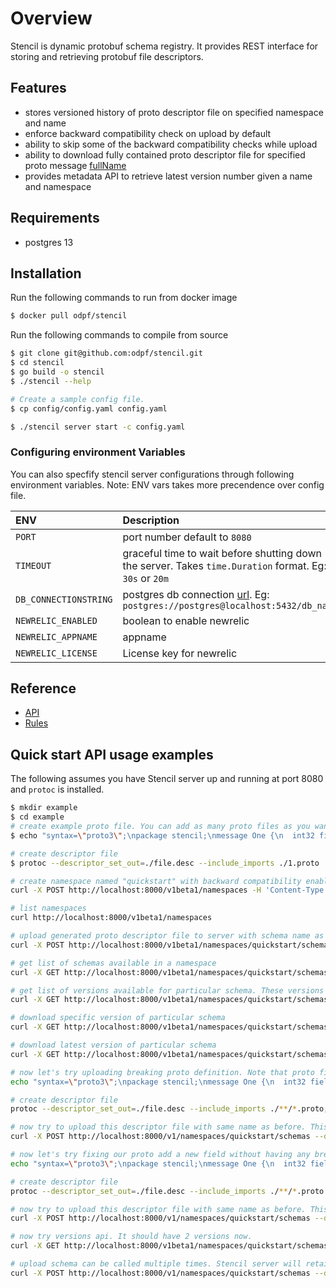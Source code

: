# Overview

Stencil is dynamic protobuf schema registry. It provides REST interface for storing and retrieving protobuf file descriptors.

## Features

- stores versioned history of proto descriptor file on specified namespace and name
- enforce backward compatibility check on upload by default
- ability to skip some of the backward compatibility checks while upload
- ability to download fully contained proto descriptor file for specified proto message [fullName](https://pkg.go.dev/google.golang.org/protobuf@v1.27.1/reflect/protoreflect#FullName)
- provides metadata API to retrieve latest version number given a name and namespace

## Requirements

- postgres 13

## Installation

Run the following commands to run from docker image

```bash
$ docker pull odpf/stencil
```

Run the following commands to compile from source

```bash
$ git clone git@github.com:odpf/stencil.git
$ cd stencil
$ go build -o stencil
$ ./stencil --help

# Create a sample config file.
$ cp config/config.yaml config.yaml

$ ./stencil server start -c config.yaml

```

### Configuring environment Variables

You can also specfify stencil server configurations through following environment variables.
Note: ENV vars takes more precendence over config file.

| ENV                   | Description                                                                                                                                            |
| :-------------------- | :----------------------------------------------------------------------------------------------------------------------------------------------------- |
| `PORT`                | port number default to `8080`                                                                                                                          |
| `TIMEOUT`             | graceful time to wait before shutting down the server. Takes `time.Duration` format. Eg: `30s` or `20m`                                                |
| `DB_CONNECTIONSTRING` | postgres db connection [url](https://www.postgresql.org/docs/11/libpq-connect.html#LIBPQ-CONNSTRING). Eg: `postgres://postgres@localhost:5432/db_name` |
| `NEWRELIC_ENABLED`    | boolean to enable newrelic                                                                                                                             |
| `NEWRELIC_APPNAME`    | appname                                                                                                                                                |
| `NEWRELIC_LICENSE`    | License key for newrelic                                                                                                                               |

## Reference

- [API](../reference/api.md)
- [Rules](./rules.md)

## Quick start API usage examples

The following assumes you have Stencil server up and running at port 8080 and `protoc` is installed.

```bash
$ mkdir example
$ cd example
# create example proto file. You can add as many proto files as you want.
$ echo "syntax=\"proto3\";\npackage stencil;\nmessage One {\n  int32 field_one = 1;\n}" > 1.proto

# create descriptor file
$ protoc --descriptor_set_out=./file.desc --include_imports ./1.proto

# create namespace named "quickstart" with backward compatibility enabled
curl -X POST http://localhost:8000/v1beta1/namespaces -H 'Content-Type: application/json' -d '{"id": "quickstart", "format": "FORMAT_PROTOBUF", "compatibility": "COMPATIBILITY_BACKWARD", "description": "This field can be used to store namespace description"}'

# list namespaces
curl http://localhost:8000/v1beta1/namespaces

# upload generated proto descriptor file to server with schema name as `example` under `quickstart` namespace.
curl -X POST http://localhost:8000/v1beta1/namespaces/quickstart/schemas/example --data-binary "@file.desc"

# get list of schemas available in a namespace
curl -X GET http://localhost:8000/v1beta1/namespaces/quickstart/schemas

# get list of versions available for particular schema. These versions are auto generated. Version numbers managed by stencil.
curl -X GET http://localhost:8000/v1beta1/namespaces/quickstart/schemas/example/versions

# download specific version of particular schema
curl -X GET http://localhost:8000/v1beta1/namespaces/quickstart/schemas/example/versions/1

# download latest version of particular schema
curl -X GET http://localhost:8000/v1beta1/namespaces/quickstart/schemas/example;

# now let's try uploading breaking proto definition. Note that proto field number has changed from 1 to 2.
echo "syntax=\"proto3\";\npackage stencil;\nmessage One {\n  int32 field_one = 2;\n}" > one.proto;

# create descriptor file
protoc --descriptor_set_out=./file.desc --include_imports ./**/*.proto;

# now try to upload this descriptor file with same name as before. This call should fail, giving you reason it has failed.
curl -X POST http://localhost:8000/v1/namespaces/quickstart/schemas --data-binary "@file.desc";

# now let's try fixing our proto add a new field without having any breaking changes.
echo "syntax=\"proto3\";\npackage stencil;\nmessage One {\n  int32 field_one = 1;\nint32 field_two = 2;\n}" > one.proto;

# create descriptor file
protoc --descriptor_set_out=./file.desc --include_imports ./**/*.proto

# now try to upload this descriptor file with same name as before. This call should succeed
curl -X POST http://localhost:8000/v1/namespaces/quickstart/schemas --data-binary "@file.desc"

# now try versions api. It should have 2 versions now.
curl -X GET http://localhost:8000/v1beta1/namespaces/quickstart/schemas/example/versions

# upload schema can be called multiple times. Stencil server will retain old version if it's already uploaded. This call won't create new version again. You can verify by using versions API again.
curl -X POST http://localhost:8000/v1/namespaces/quickstart/schemas --data-binary "@file.desc"
```
